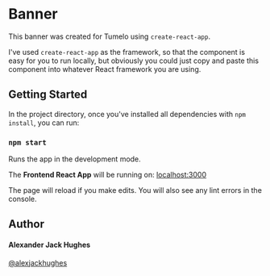# Banner

This banner was created for Tumelo using `create-react-app`.

I've used `create-react-app` as the framework, so that the component is easy for you to run locally, but obviously you could just copy and paste this component into whatever React framework you are using.

## Getting Started

In the project directory, once you've installed all dependencies with `npm install`, you can run:

### `npm start`

Runs the app in the development mode.

The **Frontend React App** will be running on:
[localhost:3000](http://localhost:3000/ "http://localhost:3000/")

The page will reload if you make edits.
You will also see any lint errors in the console.

## Author

#### **Alexander Jack Hughes**

[@alexjackhughes](https://twitter.com/alexjackhughes "Twitter")
